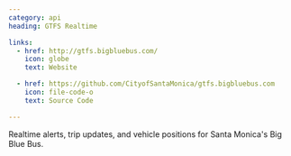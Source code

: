 ```yaml
---
category: api
heading: GTFS Realtime

links:
  - href: http://gtfs.bigbluebus.com/
    icon: globe
    text: Website

  - href: https://github.com/CityofSantaMonica/gtfs.bigbluebus.com
    icon: file-code-o
    text: Source Code

---
```


Realtime alerts, trip updates, and vehicle positions for Santa Monica's Big Blue Bus.
